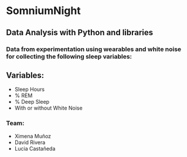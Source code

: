 # SomniumNight

## Data Analysis with Python and libraries

### Data from experimentation using wearables and white noise for collecting the following sleep variables:

## Variables:
- Sleep Hours
- % REM 
- % Deep Sleep
- With or without White Noise


### Team:
- Ximena Muñoz
- David Rivera
- Lucia Castañeda
